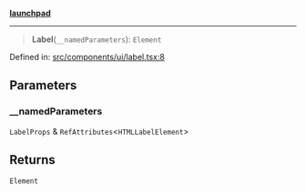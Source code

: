[**launchpad**](index.md)

***

> **Label**(`__namedParameters`): `Element`

Defined in: [src/components/ui/label.tsx:8](https://github.com/victorbratov/launchpad/blob/76a3946e066bd4867b4d8959b0de6dc2965f2137/src/components/ui/label.tsx#L8)

## Parameters

### \_\_namedParameters

`LabelProps` & `RefAttributes`\<`HTMLLabelElement`\>

## Returns

`Element`
